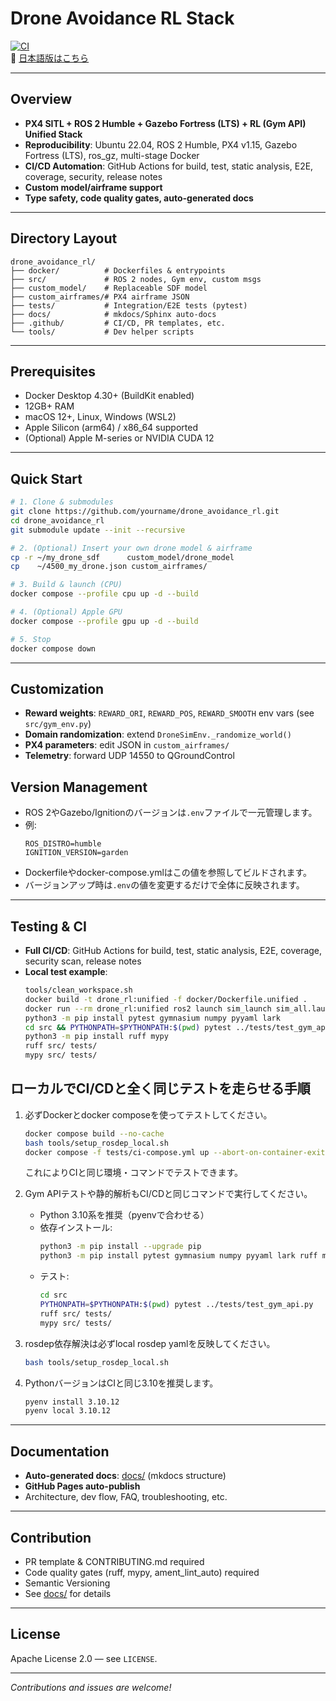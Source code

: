 # Drone Avoidance RL Stack

[![CI](https://github.com/yourname/drone_avoidance_rl/actions/workflows/ci.yml/badge.svg)](https://github.com/yourname/drone_avoidance_rl/actions)  
📘 [日本語版はこちら](README.ja.md)

---

## Overview

- **PX4 SITL + ROS 2 Humble + Gazebo Fortress (LTS) + RL (Gym API) Unified Stack**
- **Reproducibility**: Ubuntu 22.04, ROS 2 Humble, PX4 v1.15, Gazebo Fortress (LTS), ros_gz, multi-stage Docker
- **CI/CD Automation**: GitHub Actions for build, test, static analysis, E2E, coverage, security, release notes
- **Custom model/airframe support**
- **Type safety, code quality gates, auto-generated docs**

---

## Directory Layout

```
drone_avoidance_rl/
├── docker/          # Dockerfiles & entrypoints
├── src/             # ROS 2 nodes, Gym env, custom msgs
├── custom_model/    # Replaceable SDF model
├── custom_airframes/# PX4 airframe JSON
├── tests/           # Integration/E2E tests (pytest)
├── docs/            # mkdocs/Sphinx auto-docs
├── .github/         # CI/CD, PR templates, etc.
└── tools/           # Dev helper scripts
```

---

## Prerequisites

- Docker Desktop 4.30+ (BuildKit enabled)
- 12GB+ RAM
- macOS 12+, Linux, Windows (WSL2)
- Apple Silicon (arm64) / x86_64 supported
- (Optional) Apple M-series or NVIDIA CUDA 12

---

## Quick Start

```bash
# 1. Clone & submodules
git clone https://github.com/yourname/drone_avoidance_rl.git
cd drone_avoidance_rl
git submodule update --init --recursive

# 2. (Optional) Insert your own drone model & airframe
cp -r ~/my_drone_sdf      custom_model/drone_model
cp    ~/4500_my_drone.json custom_airframes/

# 3. Build & launch (CPU)
docker compose --profile cpu up -d --build

# 4. (Optional) Apple GPU
docker compose --profile gpu up -d --build

# 5. Stop
docker compose down
```

---

## Customization

- **Reward weights**: `REWARD_ORI`, `REWARD_POS`, `REWARD_SMOOTH` env vars (see `src/gym_env.py`)
- **Domain randomization**: extend `DroneSimEnv._randomize_world()`
- **PX4 parameters**: edit JSON in `custom_airframes/`
- **Telemetry**: forward UDP 14550 to QGroundControl

## Version Management

- ROS 2やGazebo/Ignitionのバージョンは`.env`ファイルで一元管理します。
- 例:
  ```
  ROS_DISTRO=humble
  IGNITION_VERSION=garden
  ```
- Dockerfileやdocker-compose.ymlはこの値を参照してビルドされます。
- バージョンアップ時は`.env`の値を変更するだけで全体に反映されます。

---

## Testing & CI

- **Full CI/CD**: GitHub Actions for build, test, static analysis, E2E, coverage, security scan, release notes
- **Local test example**:
  ```bash
  tools/clean_workspace.sh
  docker build -t drone_rl:unified -f docker/Dockerfile.unified .
  docker run --rm drone_rl:unified ros2 launch sim_launch sim_all.launch.py
  python3 -m pip install pytest gymnasium numpy pyyaml lark
  cd src && PYTHONPATH=$PYTHONPATH:$(pwd) pytest ../tests/test_gym_api.py
  python3 -m pip install ruff mypy
  ruff src/ tests/
  mypy src/ tests/
  ```

## ローカルでCI/CDと全く同じテストを走らせる手順

1. 必ずDockerとdocker composeを使ってテストしてください。
   ```sh
   docker compose build --no-cache
   bash tools/setup_rosdep_local.sh
   docker compose -f tests/ci-compose.yml up --abort-on-container-exit
   ```
   これによりCIと同じ環境・コマンドでテストできます。

2. Gym APIテストや静的解析もCI/CDと同じコマンドで実行してください。
   - Python 3.10系を推奨（pyenvで合わせる）
   - 依存インストール:
     ```sh
     python3 -m pip install --upgrade pip
     python3 -m pip install pytest gymnasium numpy pyyaml lark ruff mypy
     ```
   - テスト:
     ```sh
     cd src
     PYTHONPATH=$PYTHONPATH:$(pwd) pytest ../tests/test_gym_api.py
     ruff src/ tests/
     mypy src/ tests/
     ```

3. rosdep依存解決は必ずlocal rosdep yamlを反映してください。
   ```sh
   bash tools/setup_rosdep_local.sh
   ```

4. PythonバージョンはCIと同じ3.10を推奨します。
   ```sh
   pyenv install 3.10.12
   pyenv local 3.10.12
   ```

---

## Documentation

- **Auto-generated docs**: [docs/](docs/) (mkdocs structure)
- **GitHub Pages auto-publish**
- Architecture, dev flow, FAQ, troubleshooting, etc.

---

## Contribution

- PR template & CONTRIBUTING.md required
- Code quality gates (ruff, mypy, ament_lint_auto) required
- Semantic Versioning
- See [docs/](docs/) for details

---

## License

Apache License 2.0 — see `LICENSE`.

---

*Contributions and issues are welcome!*
